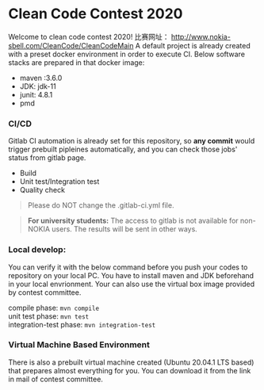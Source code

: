 # Clean Code Contest 2020

Welcome to clean code contest 2020! 
比赛网址：
http://www.nokia-sbell.com/CleanCode/CleanCodeMain
A default project is already created with a preset docker environment in order to execute CI.
Below software stacks are prepared in that docker image:
- maven :3.6.0
- JDK: jdk-11
- junit: 4.8.1
- pmd


### CI/CD
Gitlab CI automation is already set for this repository, so **any commit** would trigger prebuilt pipleines automatically, and you can check those jobs' status from gitlab page.
- Build
- Unit test/Integration test
- Quality check

>Please do NOT change the .gitlab-ci.yml file.

>**For university students:**
>The access to gitlab is not available for non-NOKIA users. The results will be sent in other ways.

### Local develop:
You can verify it with the below command before you push your codes to repository on your local PC.
You have to install maven and JDK beforehand in your local envrionment. Your can also use the virtual box image provided by contest committee.

compile          phase:   `mvn compile `  
unit test        phase:   `mvn test`  
integration-test phase:   `mvn integration-test`


### Virtual Machine Based Environment
There is also a prebuilt virtual machine created (Ubuntu 20.04.1 LTS based) that prepares almost everything for you. You can download it from the link in mail of contest committee.
